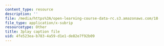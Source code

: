 ```yaml
---
content_type: resource
description: ''
file: /media/https%3A/open-learning-course-data-rc.s3.amazonaws.com/18-01sc-single-variable-calculus-fall-2010/4fe523eab7834a59d1e1de82e7f92b09_XRkgBWbWvg4.srt
file_type: application/x-subrip
resourcetype: Other
title: 3play caption file
uid: 4fe523ea-b783-4a59-d1e1-de82e7f92b09
---
```

